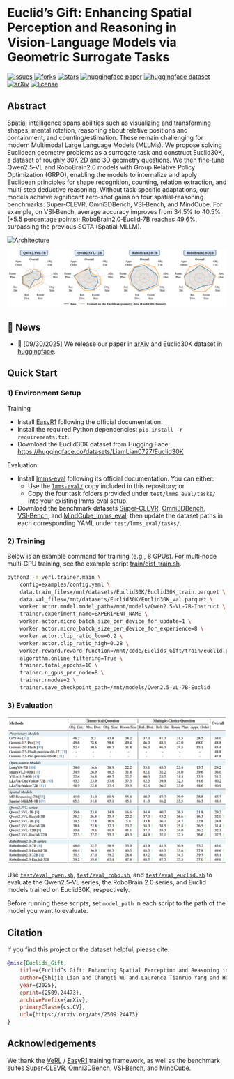 # Euclid’s Gift: Enhancing Spatial Perception and Reasoning in Vision‑Language Models via Geometric Surrogate Tasks
[![issues](https://img.shields.io/github/issues/LiamLian0727/Euclids_Gift)](https://github.com/LiamLian0727/Euclids_Gift/issues)
[![forks](https://img.shields.io/github/forks/LiamLian0727/Euclids_Gift?style=flat&color=orange)](https://github.com/LiamLian0727/Euclids_Gift/fork)
[![stars](https://img.shields.io/github/stars/LiamLian0727/Euclids_Gift?style=flat&color=red)](https://github.com/LiamLian0727/Euclids_Gift/stargazers)
[![huggingface paper](https://img.shields.io/badge/%F0%9F%A4%97%20Hugging%20Face-Paper-FFD21E)](https://huggingface.co/papers/2509.24473)
[![huggingface dataset](https://img.shields.io/badge/%F0%9F%A4%97%20Hugging%20Face-Dataset-FFD21E)](https://huggingface.co/datasets/LiamLian0727/Euclid30K)
[![arXiv](https://img.shields.io/badge/arXiv-2509.24473-b31b1b.svg)](https://arxiv.org/abs/2509.24473)
[![license](https://img.shields.io/github/license/LiamLian0727/Euclids_Gift)](LICENSE)

## Abstract
Spatial intelligence spans abilities such as visualizing and transforming shapes, mental rotation, reasoning about relative positions and containment, and counting/estimation. These remain challenging for modern Multimodal Large Language Models (MLLMs). We propose solving Euclidean geometry problems as a surrogate task and construct Euclid30K, a dataset of roughly 30K 2D and 3D geometry questions. We then fine‑tune Qwen2.5‑VL and RoboBrain2.0 models with Group Relative Policy Optimization (GRPO), enabling the models to internalize and apply Euclidean principles for shape recognition, counting, relation extraction, and multi‑step deductive reasoning. Without task‑specific adaptations, our models achieve significant zero‑shot gains on four spatial‑reasoning benchmarks: Super‑CLEVR, Omni3DBench, VSI‑Bench, and MindCube. For example, on VSI‑Bench, average accuracy improves from 34.5% to 40.5% (+5.5 percentage points); RoboBrain2.0‑Euclid‑7B reaches 49.6%, surpassing the previous SOTA (Spatial‑MLLM).

![Architecture](assert/arch.png)

![Gain](assert/gain.png)

## 📢 News
- 🚀 [09/30/2025] We release our paper in [arXiv](https://arxiv.org/abs/2509.24473) and Euclid30K dataset in [huggingface](https://huggingface.co/datasets/LiamLian0727/Euclid30K).

## Quick Start

### 1) Environment Setup
Training
- Install [EasyR1](https://github.com/hiyouga/EasyR1) following the official documentation.
- Install the required Python dependencies: `pip install -r requirements.txt`.
- Download the Euclid30K dataset from Hugging Face: https://huggingface.co/datasets/LiamLian0727/Euclid30K

Evaluation
- Install [lmms‑eval](https://github.com/EvolvingLMMs-Lab/lmms-eval) following its official documentation. You can either:
  - Use the [`lmms-eval/`](https://github.com/EvolvingLMMs-Lab/lmms-eval) copy included in this repository; or
  - Copy the four task folders provided under `test/lmms_eval/tasks/` into your existing lmms‑eval setup.
- Download the benchmark datasets [Super‑CLEVR](https://huggingface.co/datasets/MMInstruction/SuperClevr_Val), [Omni3DBench](https://huggingface.co/datasets/dmarsili/Omni3D-Bench), [VSI‑Bench](https://huggingface.co/datasets/nyu-visionx/VSI-Bench), and [MindCube_lmms_eval](https://huggingface.co/datasets/LiamLian0727/MindCube_lmms_eval); then update the dataset paths in each corresponding YAML under `test/lmms_eval/tasks/`.

### 2) Training

Below is an example command for training (e.g., 8 GPUs). For multi‑node multi‑GPU training, see the example script [train/dist_train.sh](train/dist_train.sh).

```bash
python3 -m verl.trainer.main \
    config=examples/config.yaml \
    data.train_files=/mnt/datasets/Euclid30K/Euclid30K_train.parquet \
    data.val_files=/mnt/datasets/Euclid30K/Euclid30K_val.parquet \
    worker.actor.model.model_path=/mnt/models/Qwen2.5-VL-7B-Instruct \
    trainer.experiment_name=EXPERIMENT_NAME \
    worker.actor.micro_batch_size_per_device_for_update=1 \
    worker.actor.micro_batch_size_per_device_for_experience=8 \
    worker.actor.clip_ratio_low=0.2 \
    worker.actor.clip_ratio_high=0.28 \
    worker.reward.reward_function=/mnt/code/Euclids_Gift/train/euclid.py:compute_score \
    algorithm.online_filtering=True \
    trainer.total_epochs=10 \
    trainer.n_gpus_per_node=8 \
    trainer.nnodes=2 \
    trainer.save_checkpoint_path=/mnt/models/Qwen2.5-VL-7B-Euclid
```

### 3) Evaluation

![Evaluation](assert/eval.png)

Use [`test/eval_qwen.sh`](test/eval_qwen.sh), [`test/eval_robo.sh`](test/eval_robo.sh), and [`test/eval_euclid.sh`](test/eval_euclid.sh) to evaluate the Qwen2.5‑VL series, the RoboBrain 2.0 series, and Euclid models trained on Euclid30K, respectively.

Before running these scripts, set `model_path` in each script to the path of the model you want to evaluate.

## Citation
If you find this project or the dataset helpful, please cite:
```bibtex
@misc{Euclids_Gift,
    title={Euclid’s Gift: Enhancing Spatial Perception and Reasoning in Vision-Language Models via Geometric Surrogate Tasks},
    author={Shijie Lian and Changti Wu and Laurence Tianruo Yang and Hang Yuan and Bin Yu and Lei Zhang and Kai Chen},
    year={2025},
    eprint={2509.24473},
    archivePrefix={arXiv},
    primaryClass={cs.CV},
    url={https://arxiv.org/abs/2509.24473}
}
```

## Acknowledgements

We thank the [VeRL](https://github.com/volcengine/verl) / [EasyR1](https://github.com/hiyouga/EasyR1) training framework, as well as the benchmark suites [Super‑CLEVR](https://huggingface.co/datasets/MMInstruction/SuperClevr_Val), [Omni3DBench](https://huggingface.co/datasets/dmarsili/Omni3D-Bench), [VSI‑Bench](https://huggingface.co/datasets/nyu-visionx/VSI-Bench), and [MindCube](https://huggingface.co/datasets/MLL-Lab/MindCube).
